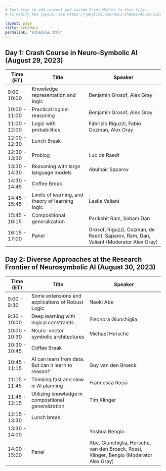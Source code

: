 ```yaml
---
# Feel free to add content and custom Front Matter to this file.
# To modify the layout, see https://jekyllrb.com/docs/themes/#overriding-theme-defaults

layout: page
title: Schedule
permalink: "schedule.html"
---
```



## Day 1: Crash Course in Neuro-Symbolic AI (August 29, 2023)

| Time (ET) | Title | Speaker |
|-----------|-------|---------|
| 9:00 - 10:00 | Knowledge representation and logic | Benjamin Grosof, Alex Gray |
| 10:00 - 11:00 | Practical logical reasoning | Benjamin Grosof, Alex Gray |
| 11:00 - 12:00 | Logic with probabilities | Fabrizio Riguzzi, Fabio Cozman, Alex Gray |
| 12:00 - 12:30 | Lunch Break | |
| 12:30 - 13:30 | Problog | Luc de Raedt |
| 13:30 - 14:30	| Reasoning with large language models | Abulhair Saparov |
| 14:30 - 14:45 | Coffee Break | |
| 14:45 - 15:45| Limits of learning, and theory of learning logic | Leslie Valiant |
| 15:45 - 16:15 | Compositional generalization | Parikshit Ram, Soham Dan |
| 16:15 - 17:00 | Panel | Grosof, Riguzzi, Cozman, de Raedt, Saparov, Ram, Dan, Valiant (Moderator Alex Gray) |


## Day 2: Diverse Approaches at the Research Frontier of Neurosymbolic AI (August 30, 2023)

| Time (ET) | Title | Speaker |
|-----------|-------|---------|
| 9:00 - 9:30 | Some extensions and applications of Robust Logic | Naoki Abe |
| 9:30 - 10:00 | Deep learning with logical constraints | Eleonora Giunchiglia |
| 10:00 - 10:30	| Neuro-vector symbolic architectures | Michael Hersche |
| 10:30 - 10:45 | Coffee Break | |
| 10:45 - 11:15	| AI can learn from data. But can it learn to reason? | Guy van den Broeck |
| 11:15 - 11:45	| Thinking fast and slow in AI planning | Francesca Rossi |
| 11:45 - 12:15	| Utilizing knowledge in compositional generalization | Tim Klinger |
| 12:15 - 13:30	| Lunch break | |
| 13:30 - 14:00	| | Yoshua Bengio |
| 14:00 - 15:00	| Panel | Abe, Giunchiglia, Hersche, van den Broeck, Rossi, Klinger, Bengio (Moderator Alex Gray) |

